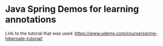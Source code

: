 # Java Spring Demos for learning annotations
Link to the tutorial that was used: https://www.udemy.com/course/spring-hibernate-tutorial/
